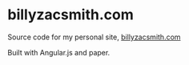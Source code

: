 # billyzacsmith.com

Source code for my personal site, [billyzacsmith.com](http://www.billyzacsmith.com/)

Built with Angular.js and paper.
